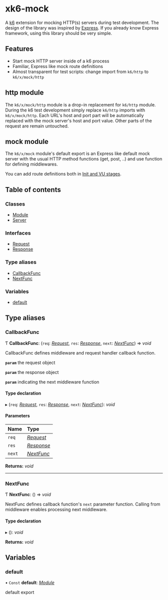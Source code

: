# xk6-mock

A [k6](https://go.k6.io/k6) extension for mocking HTTP(s) servers during test development.
The design of the library was inspired by [Express](https://expressjs.com/). If you already know Express framework, using this library should be very simple.

## Features

- Start mock HTTP server inside of a k6 process
- Familiar, Express like mock route definitions
- Almost transparent for test scripts: change import from `k6/http` to `k6/x/mock/http`

## http module

The `k6/x/mock/http` module is a drop-in replacement for `k6/http` module. During the k6 test development simply replace `k6/http` imports with `k6/x/mock/http`. Each URL's host and port part will be automatically replaced with the mock server's host and port value. Other parts of the request are remain untouched.

## mock module

The `k6/x/mock` module's default export is an Express like default mock server with the usual HTTP method functions (get, post, ..) and use function for defining middlewares.

You can add route definitions both in [Init and VU stages](https://k6.io/docs/using-k6/test-life-cycle/#init-and-vu-stages).

## Table of contents

### Classes

- [Module](classes/module.md)
- [Server](classes/server.md)

### Interfaces

- [Request](interfaces/request.md)
- [Response](interfaces/response.md)

### Type aliases

- [CallbackFunc](README.md#callbackfunc)
- [NextFunc](README.md#nextfunc)

### Variables

- [default](README.md#default)

## Type aliases

### CallbackFunc

Ƭ **CallbackFunc**: (`req`: [*Request*](interfaces/request.md), `res`: [*Response*](interfaces/response.md), `next`: [*NextFunc*](README.md#nextfunc)) => *void*

CallbackFunc defines middleware and request handler callback function.

**`param`** the request object

**`param`** the response object

**`param`** indicating the next middleware function

#### Type declaration

▸ (`req`: [*Request*](interfaces/request.md), `res`: [*Response*](interfaces/response.md), `next`: [*NextFunc*](README.md#nextfunc)): *void*

#### Parameters

| Name | Type |
| :------ | :------ |
| `req` | [*Request*](interfaces/request.md) |
| `res` | [*Response*](interfaces/response.md) |
| `next` | [*NextFunc*](README.md#nextfunc) |

**Returns:** *void*

___

### NextFunc

Ƭ **NextFunc**: () => *void*

NextFunc defines callback function's `next` parameter function.
Calling from middleware enables processing next middleware.

#### Type declaration

▸ (): *void*

**Returns:** *void*

## Variables

### default

• `Const` **default**: [*Module*](classes/module.md)

default export
